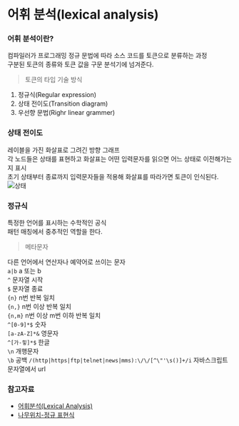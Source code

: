 # 어휘 분석(lexical analysis)

### 어휘 분석이란?

컴파일러가 프로그래밍 정규 문법에 따라 소스 코드를 토큰으로 분류하는 과정  
구분된 토큰의 종류와 토큰 값을 구문 분석기에 넘겨준다.

> 토큰의 타입 기술 방식

1. 정규식(Regular expression)
2. 상태 전이도(Transition diagram)
3. 우선향 문법(Righr linear grammer)

### 상태 전이도

레이블을 가진 화살표로 그려긴 방향 그래프  
각 노드들은 상태를 표현하고 화살표는 어떤 입력문자를 읽으면 어느 상태로 이전해가는지 표시  
초기 상태부터 종료까지 입력문자들을 적용해 화살표를 따라가면 토큰이 인식된다.  
![상태](https://mblogthumb-phinf.pstatic.net/data2/2004/9/13/56/07-1401.gif?type=w210)

### 정규식

특정한 언어를 표시하는 수학적인 공식  
패턴 매칭에서 중추적인 역할을 한다.

> 메타문자

다른 언어에서 연산자나 예약어로 쓰이는 문자  
`a|b` a 또는 b  
`^` 문자열 시작  
`$` 문자열 종료  
`{n}` n번 반복 일치  
`{n,}` n번 이상 반복 일치  
`{n,m}` n번 이상 m번 이하 반복 일치  
`^[0-9]*$` 숫자  
`[a-zA-Z]*&` 영문자  
`^[가-힣]*$` 한글  
`\n` 개행문자  
`\b` 공백
`/(http|https|ftp|telnet|news|mms):\/\/[^\"'\s()]+/i` 자바스크립트 문자열에서 url

### 참고자료

- [어휘분석(Lexical Analysis)](https://m.blog.naver.com/PostView.naver?isHttpsRedirect=true&blogId=dontcryme&logNo=20006288613)
- [나무위치-정규 표현식](https://namu.wiki/w/%EC%A0%95%EA%B7%9C%20%ED%91%9C%ED%98%84%EC%8B%9D)
